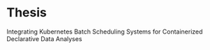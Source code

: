 # Thesis
Integrating Kubernetes Batch Scheduling Systems for Containerized Declarative Data Analyses
